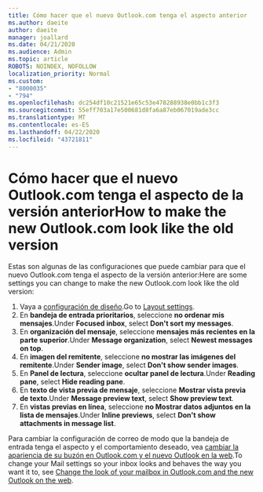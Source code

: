 ```yaml
---
title: Cómo hacer que el nuevo Outlook.com tenga el aspecto anterior
ms.author: daeite
author: daeite
manager: joallard
ms.date: 04/21/2020
ms.audience: Admin
ms.topic: article
ROBOTS: NOINDEX, NOFOLLOW
localization_priority: Normal
ms.custom:
- "8000035"
- "794"
ms.openlocfilehash: dc254df10c21521e65c53e478288938e0bb1c3f3
ms.sourcegitcommit: 55eff703a17e500681d8fa6a87eb067019ade3cc
ms.translationtype: MT
ms.contentlocale: es-ES
ms.lasthandoff: 04/22/2020
ms.locfileid: "43721811"
---
```

# <a name="how-to-make-the-new-outlookcom-look-like-the-old-version"></a><span data-ttu-id="7114d-102">Cómo hacer que el nuevo Outlook.com tenga el aspecto de la versión anterior</span><span class="sxs-lookup"><span data-stu-id="7114d-102">How to make the new Outlook.com look like the old version</span></span>

<span data-ttu-id="7114d-103">Estas son algunas de las configuraciones que puede cambiar para que el nuevo Outlook.com tenga el aspecto de la versión anterior:</span><span class="sxs-lookup"><span data-stu-id="7114d-103">Here are some settings you can change to make the new Outlook.com look like the old version:</span></span>

1. <span data-ttu-id="7114d-104">Vaya a [configuración de diseño](https://outlook.live.com/mail/options/mail/layout).</span><span class="sxs-lookup"><span data-stu-id="7114d-104">Go to [Layout settings](https://outlook.live.com/mail/options/mail/layout).</span></span>
1. <span data-ttu-id="7114d-105">En **bandeja de entrada prioritarios**, seleccione **no ordenar mis mensajes**.</span><span class="sxs-lookup"><span data-stu-id="7114d-105">Under **Focused inbox**, select **Don't sort my messages**.</span></span>
1. <span data-ttu-id="7114d-106">En **organización del mensaje**, seleccione **mensajes más recientes en la parte superior**.</span><span class="sxs-lookup"><span data-stu-id="7114d-106">Under **Message organization**, select **Newest messages on top**.</span></span>
1. <span data-ttu-id="7114d-107">En **imagen del remitente**, seleccione **no mostrar las imágenes del remitente**.</span><span class="sxs-lookup"><span data-stu-id="7114d-107">Under **Sender image**, select **Don't show sender images**.</span></span>
1. <span data-ttu-id="7114d-108">En **Panel de lectura**, seleccione **ocultar panel de lectura**.</span><span class="sxs-lookup"><span data-stu-id="7114d-108">Under **Reading pane**, select **Hide reading pane**.</span></span>
1. <span data-ttu-id="7114d-109">En **texto de vista previa de mensaje**, seleccione **Mostrar vista previa de texto**.</span><span class="sxs-lookup"><span data-stu-id="7114d-109">Under **Message preview text**, select **Show preview text**.</span></span>
1. <span data-ttu-id="7114d-110">En **vistas previas en línea**, seleccione **no Mostrar datos adjuntos en la lista de mensajes**.</span><span class="sxs-lookup"><span data-stu-id="7114d-110">Under **Inline previews**, select **Don't show attachments in message list**.</span></span>

<span data-ttu-id="7114d-111">Para cambiar la configuración de correo de modo que la bandeja de entrada tenga el aspecto y el comportamiento deseado, vea [cambiar la apariencia de su buzón en Outlook.com y el nuevo Outlook en la web](https://support.office.com/article/b41c2ecb-f23c-42b3-b7f8-659646d5e58c?wt.mc_id=Office_Outlook_com_Alchemy).</span><span class="sxs-lookup"><span data-stu-id="7114d-111">To change your Mail settings so your inbox looks and behaves the way you want it to, see [Change the look of your mailbox in Outlook.com and the new Outlook on the web](https://support.office.com/article/b41c2ecb-f23c-42b3-b7f8-659646d5e58c?wt.mc_id=Office_Outlook_com_Alchemy).</span></span>